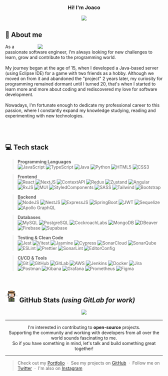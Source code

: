 <div align='center'>
  <h3>Hi! I'm Joaco</h3>
<img src='https://readme-typing-svg.herokuapp.com?font=ubuntu&color=ffffff&center=true&lines=Software+Engineer;Enthusiastic+Developer;Clean+Code+Follower;Pragmatic+Programmer'/>
</div>

## 📝 About me
<img src="https://media.giphy.com/media/ghH2IM8IvG9Hh6No0r/giphy.gif" width="400" align="right"/>
As a passionate software engineer, I'm always looking for new challenges to learn, grow and contribute to the programming world.<br><br>
My journey began at the age of 15, when I developed a Java-based server (using Eclipse IDE) for a game with two friends as a hobby. Although we moved on from it and abandoned the "project" 2 years later, my curiosity for programming remained dormant until I turned 20, that's when I started to learn more and more about coding and rediscovered my love for software development.<br><br>
Nowadays, I'm fortunate enough to dedicate my professional career to this passion, where I constantly expand my knowledge studying, reading and experimenting with new technologies.

<br><br>

## 💻 Tech stack
> **Programming Languages**<br>
![JavaScript](https://img.shields.io/badge/JavaScript-323330?style=for-the-badge&logo=javascript&logoColor=F7DF1E)
![TypeScript](https://img.shields.io/badge/TypeScript-007ACC?style=for-the-badge&logo=typescript&logoColor=white)
![Java](https://img.shields.io/badge/java-%23ED8B00.svg?style=for-the-badge&logo=openjdk&logoColor=white)
![Python](https://img.shields.io/badge/python-3670A0?style=for-the-badge&logo=python&logoColor=ffdd54)
![HTML5](https://img.shields.io/badge/HTML5-E34F26?style=for-the-badge&logo=html5&logoColor=white)
![CSS3](https://img.shields.io/badge/CSS3-1572B6?style=for-the-badge&logo=css3&logoColor=white)

> **Frontend**<br>
![React](https://img.shields.io/badge/React-20232A?style=for-the-badge&logo=react&logoColor=61DAFB)
![NextJS](https://img.shields.io/badge/Next-black?style=for-the-badge&logo=next.js&logoColor=white)
![ContextAPI](https://img.shields.io/badge/Context--Api-000000?style=for-the-badge&logo=react)
![Redux](https://img.shields.io/badge/Redux-593D88?style=for-the-badge&logo=redux&logoColor=white)
![Zustand](https://img.shields.io/badge/zustand-%2320232a.svg?style=for-the-badge&logo=react&logoColor=%2361DAFB)
![Angular](https://img.shields.io/badge/Angular-DD0031?style=for-the-badge&logo=angular&logoColor=white)
![RxJS](https://img.shields.io/badge/rxjs-%23B7178C.svg?style=for-the-badge&logo=reactivex&logoColor=white)
![MUI](https://img.shields.io/badge/Material%20UI-%230081CB.svg?style=for-the-badge&logo=mui&logoColor=white)
![StyledComponents](https://img.shields.io/badge/styled--components-DB7093?style=for-the-badge&logo=styled-components&logoColor=white)
![SASS](https://img.shields.io/badge/Sass-CC6699?style=for-the-badge&logo=sass&logoColor=white)
![Tailwind](https://img.shields.io/badge/Tailwind_CSS-38B2AC?style=for-the-badge&logo=tailwind-css&logoColor=white)
![Bootstrap](https://img.shields.io/badge/Bootstrap-563D7C?style=for-the-badge&logo=bootstrap&logoColor=white)

> **Backend**<br>
![NodeJS](https://img.shields.io/badge/Node.js-339933?style=for-the-badge&logo=nodedotjs&logoColor=white)
![NestJS](https://img.shields.io/badge/nestjs-%23E0234E.svg?style=for-the-badge&logo=nestjs&logoColor=white)
![ExpressJS](https://img.shields.io/badge/express.js-%23404d59.svg?style=for-the-badge&logo=express&logoColor=%2361DAFB)
![SpringBoot](https://img.shields.io/badge/Spring_Boot-6DB33F?style=for-the-badge&logo=spring-boot&logoColor=white)
![JWT](https://img.shields.io/badge/JWT-000000?style=for-the-badge&logo=JSON%20web%20tokens&logoColor=white)
![Sequelize](https://img.shields.io/badge/Sequelize-52B0E7?style=for-the-badge&logo=Sequelize&logoColor=white)
![Apollo GraphQL](https://img.shields.io/badge/Apollo%20GraphQL-311C87?&style=for-the-badge&logo=Apollo%20GraphQL&logoColor=white)

> **Databases**<br>
![MySQL](https://img.shields.io/badge/mysql-4479A1.svg?style=for-the-badge&logo=mysql&logoColor=white)
![PostgreSQL](https://img.shields.io/badge/PostgreSQL-316192?style=for-the-badge&logo=postgresql&logoColor=white)
![CockroachLabs](https://img.shields.io/badge/Cockroach%20Labs-6933FF?style=for-the-badge&logo=Cockroach%20Labs&logoColor=white)
![MongoDB](https://img.shields.io/badge/MongoDB-%23107C10.svg?style=for-the-badge&logo=mongodb&logoColor=white)
![DBeaver](https://img.shields.io/badge/dbeaver-382923?style=for-the-badge&logo=dbeaver&logoColor=white)
![Firebase](https://img.shields.io/badge/firebase-a08021?style=for-the-badge&logo=firebase&logoColor=ffcd34)
![Supabase](https://img.shields.io/badge/Supabase-181818?style=for-the-badge&logo=supabase&logoColor=white)

> **Testing & Clean Code**<br>
![Jest](https://img.shields.io/badge/Jest-C21325?style=for-the-badge&logo=jest&logoColor=white)
![Vitest](https://img.shields.io/badge/-Vitest-252529?style=for-the-badge&logo=vitest&logoColor=FCC72B)
![Jasmine](https://img.shields.io/badge/jasmine-%238A4182.svg?style=for-the-badge&logo=jasmine&logoColor=white)
![Cypress](https://img.shields.io/badge/Cypress-17202C?style=for-the-badge&logo=cypress&logoColor=white)
![SonarCloud](https://img.shields.io/badge/SonarCloud-F3702A?style=for-the-badge&logo=sonarcloud&logoColor=white)
![SonarQube](https://img.shields.io/badge/SonarQube-5190cf?style=for-the-badge&logo=sonarqube&logoColor=white)
![ESLint](https://img.shields.io/badge/eslint-3A33D1?style=for-the-badge&logo=eslint&logoColor=white)
![Prettier](https://img.shields.io/badge/prettier-1A2C34?style=for-the-badge&logo=prettier&logoColor=F7BA3E)
![SonarLint](https://img.shields.io/badge/SonarLint-CB2029?style=for-the-badge&logo=sonarlint&logoColor=white)
![EditorConfig](https://img.shields.io/badge/EditorConfig-E0EFEF?style=for-the-badge&logo=editorconfig&logoColor=000)

> **CI/CD & Tools**<br>
![Git](https://img.shields.io/badge/GIT-E44C30?style=for-the-badge&logo=git&logoColor=white)
![GitHub](https://img.shields.io/badge/GitHub-100000?style=for-the-badge&logo=github&logoColor=white)
![GitLab](https://img.shields.io/badge/GitLab-330F63?style=for-the-badge&logo=gitlab&logoColor=white)
![AWS](https://img.shields.io/badge/AWS-FF9900?style=for-the-badge&logo=amazonaws&logoColor=white)
![Jenkins](https://img.shields.io/badge/Jenkins-D24939?style=for-the-badge&logo=Jenkins&logoColor=white)
![Docker](https://img.shields.io/badge/Docker-2CA5E0?style=for-the-badge&logo=docker&logoColor=white)
![Jira](https://img.shields.io/badge/Jira-0052CC?style=for-the-badge&logo=Jira&logoColor=white)
![Postman](https://img.shields.io/badge/Postman-FF6C37?style=for-the-badge&logo=Postman&logoColor=white)
![Kibana](https://img.shields.io/badge/Kibana-005571?style=for-the-badge&logo=Kibana&logoColor=white)
![Grafana](https://img.shields.io/badge/Grafana-F2F4F9?style=for-the-badge&logo=grafana&logoColor=orange)
![Prometheus](https://img.shields.io/badge/Prometheus-000000?style=for-the-badge&logo=prometheus&labelColor=000000)
![Figma](https://img.shields.io/badge/Figma-F24E1E?style=for-the-badge&logo=figma&logoColor=white)

<br>

## <img src="/pngwing.com.png" width= "40" /> GitHub Stats _(using GitLab for work)_
<div align="center" width="100%">
  <img width="45%" src="https://github-readme-stats-git-masterrstaa-rickstaa.vercel.app/api?username=JoaccoG&theme=tokyonight" />
</div>

---

<p align="center">
  I'm interested in contributing to <strong>open-source</strong> projects.<br>
  Supporting the community and working with developers from all over the world sounds fascinating to me.<br>
  So if you have something in mind, let's talk and build something great together!
</p>

---

> Check out my [Portfolio](https://www.joaquingodoy.com) &nbsp;&middot;&nbsp;
> See my projects on [GitHub](https://github.com/joaccog) &nbsp;&middot;&nbsp;
> Follow me on [Twitter](https://twitter.com/joaccodev) &nbsp;&middot;&nbsp;
> I'm also on [Instagram](https://instagram.com/joaccog99)
